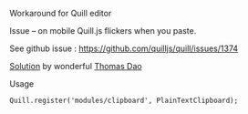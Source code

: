 Workaround for Quill editor

Issue – on mobile Quill.js flickers when you paste.

See github issue : https://github.com/quilljs/quill/issues/1374

[Solution](https://github.com/quilljs/quill/issues/1374#issuecomment-374008626)
by wonderful [Thomas Dao](https://github.com/thomasdao)


Usage
```
Quill.register('modules/clipboard', PlainTextClipboard);
```
